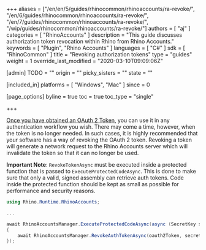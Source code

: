 +++
aliases = ["/en/en/5/guides/rhinocommon/rhinoaccounts/ra-revoke/", "/en/6/guides/rhinocommon/rhinoaccounts/ra-revoke/", "/en/7/guides/rhinocommon/rhinoaccounts/ra-revoke/", "/wip/guides/rhinocommon/rhinoaccounts/ra-revoke/"]
authors = [ "aj" ]
categories = [ "RhinoAccounts" ]
description = "This guide discusses authorization token revocation within Rhino from Rhino Accounts."
keywords = [ "Plugin", "Rhino Accounts" ]
languages = [ "C#" ]
sdk = [ "RhinoCommon" ]
title = "Revoking authorization tokens"
type = "guides"
weight = 1
override_last_modified = "2020-03-10T09:09:06Z"

[admin]
TODO = ""
origin = ""
picky_sisters = ""
state = ""

[included_in]
platforms = [ "Windows", "Mac" ]
since = 0

[page_options]
byline = true
toc = true
toc_type = "single"

+++

[Once you have obtained an OAuth 2 Token](/guides/rhinocommon/rhinoaccounts/ra-example), you can use it in any authentication workflow you wish. There may come a time, however, when the token is no longer needed. In such cases, it is highly recommended that your software has a way of revoking the OAuth 2 token. Revoking a token will generate a network request to the Rhino Accounts server which will invalidate the token so that it can no longer be used.

**Important Note**: 
`RevokeTokenAsync` must be executed inside a protected function that is passed to `ExecuteProtectedCodeAsync`. This is done to make sure that only a valid, signed assembly can retrieve auth tokens. Code inside the protected function should be kept as small as possible for performance and security reasons.

```cs
using Rhino.Runtime.RhinoAccounts;

...

await RhinoAccountsManager.ExecuteProtectedCodeAsync(async (SecretKey secretKey) =>
{
	await RhinoAccountsManager.RevokeAuthTokenAsync(oauth2Token, secretKey, CancellationToken.None);			
});
```
